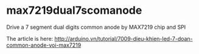# max7219dual7scomanode
Drive a 7 segment dual digits common anode by MAX7219 chip and SPI

The article is here: http://arduino.vn/tutorial/7009-dieu-khien-led-7-doan-common-anode-voi-max7219
